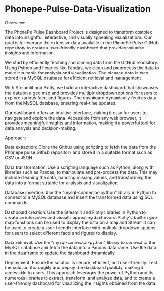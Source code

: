 # Phonepe-Pulse-Data-Visualization

Overview:

The PhonePe Pulse Dashboard Project is designed to transform complex data into insightful, interactive, and visually appealing visualizations. Our goal is to leverage the extensive data available in the PhonePe Pulse GitHub repository to create a user-friendly dashboard that provides valuable insights and information.

We start by efficiently fetching and cloning data from the GitHub repository. Using Python and libraries like Pandas, we clean and preprocess the data to make it suitable for analysis and visualization. The cleaned data is then stored in a MySQL database for efficient retrieval and management.

With Streamlit and Plotly, we build an interactive dashboard that showcases the data on a geo map and provides multiple dropdown options for users to explore various facts and figures. The dashboard dynamically fetches data from the MySQL database, ensuring real-time updates.

Our dashboard offers an intuitive interface, making it easy for users to navigate and explore the data. Accessible from any web browser, it provides meaningful insights and information, making it a powerful tool for data analysis and decision-making.


Approach:

Data extraction: Clone the Github using scripting to fetch the data from the Phonepe pulse Github repository and store it in a suitable format such as CSV or JSON.

Data transformation: Use a scripting language such as Python, along with libraries such as Pandas, to manipulate and pre-process the data. This may include cleaning the data, handling missing values, and transforming the data into a format suitable for analysis and visualization.

Database insertion: Use the "mysql-connector-python" library in Python to connect to a MySQL database and insert the transformed data using SQL commands.

Dashboard creation: Use the Streamlit and Plotly libraries in Python to create an interactive and visually appealing dashboard. Plotly's built-in geo map functions can be used to display the data on a map and Streamlit can be used to create a user-friendly interface with multiple dropdown options for users to select different facts and figures to display.

Data retrieval: Use the "mysql-connector-python" library to connect to the MySQL database and fetch the data into a Pandas dataframe. Use the data in the dataframe to update the dashboard dynamically.

Deployment: Ensure the solution is secure, efficient, and user-friendly. Test the solution thoroughly and deploy the dashboard publicly, making it accessible to users. This approach leverages the power of Python and its numerous libraries to extract, transform, and analyze data, and to create a user-friendly dashboard for visualizing the insights obtained from the data.
